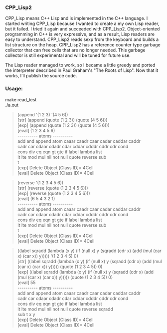 ### CPP_Lisp2

CPP_Lisp means C++ Lisp and is implemented in the C++ language.
I started writing CPP_Lisp because I wanted to create a my own Lisp reader, but it failed.
I tried it again and succeeded with CPP_Lisp2.
Object-oriented programming in C++ is very expressive, and as a result, Lisp readers are easy to understand.
CPP_Lisp2 reads sexp from the keyboard and builds a list structure on the heap.
CPP_Lisp2 has a reference counter type garbage collector that can free cells that are no longer needed.
This garbage collector is still experimental and will be tuned for future use.

The Lisp reader managed to work, so I became a little greedy and ported the interpreter described in Paul Graham's "The Roots of Lisp".
Now that it works, I'll publish the source code.

### Usage:
make read_test  
./a.out  

> (append '(1 2 3) '(4 5 6))  
[str] (append (quote (1 2 3)) (quote (4 5 6)))  
[exp] (append (quote (1 2 3)) (quote (4 5 6)))  
[eval] (1 2 3 4 5 6)  
 ---------- atoms ----------  
add and append atom caaar caadr caar cadar caddar caddr  
cadr car cdaar cdadr cdar cddar cdddr cddr cdr cond  
cons div eq eqn gt gte if label lambda list  
lt lte mod mul nil not null quote reverse sub  
t  
[exp] Delete Object [Class ID]= 4Cell  
[eval] Delete Object [Class ID]= 4Cell  

> (reverse '(1 2 3 4 5 6))  
[str] (reverse (quote (1 2 3 4 5 6)))  
[exp] (reverse (quote (1 2 3 4 5 6)))  
[eval] (6 5 4 3 2 1)  
 ---------- atoms ----------  
add and append atom caaar caadr caar cadar caddar caddr  
cadr car cdaar cdadr cdar cddar cdddr cddr cdr cond  
cons div eq eqn gt gte if label lambda list  
lt lte mod mul nil not null quote reverse sub  
t  
[exp] Delete Object [Class ID]= 4Cell  
[eval] Delete Object [Class ID]= 4Cell  

> ((label sqradd (lambda (x y) (if (null x) y (sqradd (cdr x) (add (mul (car x) (car x)) y))))) '(1 2 3 4 5) 0)  
[str] ((label sqradd (lambda (x y) (if (null x) y (sqradd (cdr x) (add (mul (car x) (car x)) y))))) (quote (1 2 3 4 5)) 0)  
[exp] ((label sqradd (lambda (x y) (if (null x) y (sqradd (cdr x) (add (mul (car x) (car x)) y))))) (quote (1 2 3 4 5)) 0)  
[eval] 55  
 ---------- atoms ----------  
add and append atom caaar caadr caar cadar caddar caddr  
cadr car cdaar cdadr cdar cddar cdddr cddr cdr cond  
cons div eq eqn gt gte if label lambda list  
lt lte mod mul nil not null quote reverse sqradd  
sub t x y  
[exp] Delete Object [Class ID]= 4Cell  
[eval] Delete Object [Class ID]= 4Cell  
